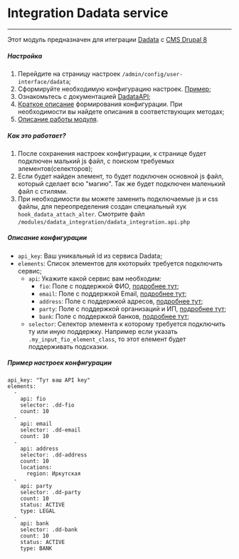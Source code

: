 # Integration Dadata service
***

Этот модуль предназначен для итеграции [Dadata](https://dadata.ru) с [CMS Drupal 8](https://www.drupal.org/home)

##### Настройка
1. Перейдите на страницу настроек `/admin/config/user-interface/dadata`;
2. Сформируйте необходимую конфигурацию настроек. [Пример](#config_example);
3. Ознакомьтесь с документацией [DadataAPI](https://confluence.hflabs.ru/pages/viewpage.action?pageId=204669094);
4. [Краткое описание](#config_desc) формирования конфигурации. При необходимости вы найдете описания в соответствующих методах;
5. [Описание работы модуля](#who_is_work).


##### <span name="who_is_work">Как это работает?</span>
1. После сохранения настроек конфигурации, к странице будет подключен малький js файл, с поиском требуемых элементов(селекторов);
2. Если будет найден элемент, то будет подключен основной js файл, который сделает всю "магию". Так же будет подключен маленький файл с стилями.
3. При необходимости вы можете заменить подключаемые js и css файлы, для переопределения создан специальный хук `hook_dadata_attach_alter`. Смотрите файл `/modules/dadata_integration/dadata_integration.api.php`

##### <span name="config_desc">Описание конфигурации</span>
- `api_key`: Ваш уникальный id из сервиса Dadata;
- `elements`: Список элементов для ккоторыйх требуется подключить сервис;
  - `api`: Укажите какой сервис вам необходим:
    - `fio`: Поле с поддержкой ФИО, [подробнее тут](https://confluence.hflabs.ru/pages/viewpage.action?pageId=204669115);
    - `email`: Поле с поддержкой Email, [подробнее тут](https://confluence.hflabs.ru/pages/viewpage.action?pageId=234782803);
    - `address`: Поле с поддержкой адресов, [подробнее тут](https://confluence.hflabs.ru/pages/viewpage.action?pageId=204669107);
    - `party`: Поле с поддержкой организаций и ИП, [подробнее тут](https://confluence.hflabs.ru/pages/viewpage.action?pageId=204669122);
    - `bank`: Поле с поддержкой банков, [подробнее тут](https://confluence.hflabs.ru/pages/viewpage.action?pageId=262996078);
  - `selector`: Селектор элемента к которому требуется подключить ту или иную поддержку. Например если указать `.my_input_fio_element_class`, то этот елемент будет поддерживать подсказки.

##### <span name="config_example">Пример настроек конфигурации</span>
```
api_key: "Тут ваш API key"
elements:
  -
    api: fio
    selector: .dd-fio
    count: 10
  -
    api: email
    selector: .dd-email
    count: 10
  -
    api: address
    selector: .dd-address
    count: 10
    locations:
      region: Иркутская
  -
    api: party
    selector: .dd-party
    count: 10
    status: ACTIVE
    type: LEGAL
  -
    api: bank
    selector: .dd-bank
    count: 10
    status: ACTIVE
    type: BANK
```